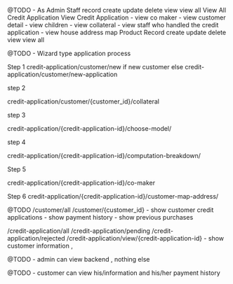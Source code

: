 @TODO -
As Admin
    Staff record
        create
        update
        delete
        view
        view all
    View All Credit Application
    View Credit Application
        - view co maker
        - view customer detail
            - view children
        - view collateral
        - view staff who handled the credit application
        - view house address map
    Product Record
        create
        update
        delete
        view
        view all
        

@TODO - Wizard type application process

Step 1
credit-application/customer/new
if new customer
else 
credit-application/customer/new-application 

step 2 

credit-application/customer/{customer_id}/collateral

step 3

credit-application/{credit-application-id}/choose-model/


step 4

credit-application/{credit-application-id}/computation-breakdown/

Step 5

credit-application/{credit-application-id}/co-maker

Step 6 
credit-application/{credit-application-id}/customer-map-address/


@TODO
/customer/all
/customer/{customer_id}
    - show customer credit applications
    - show payment history
    - show previous purchases

/credit-application/all
/credit-application/pending
/credit-application/rejected
/credit-application/view/{credit-application-id}
    - show customer information , 



@TODO - admin can view backend  , nothing else 

@TODO - customer can view his/information and his/her payment history
